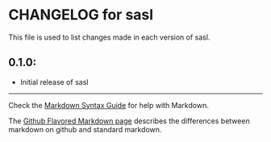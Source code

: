 # CHANGELOG for sasl

This file is used to list changes made in each version of sasl.

## 0.1.0:

* Initial release of sasl

- - - 
Check the [Markdown Syntax Guide](http://daringfireball.net/projects/markdown/syntax) for help with Markdown.

The [Github Flavored Markdown page](http://github.github.com/github-flavored-markdown/) describes the differences between markdown on github and standard markdown.

